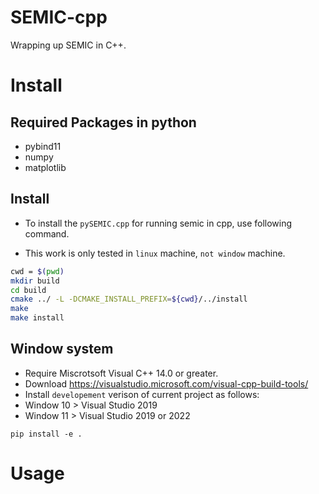 # SEMIC-cpp

Wrapping up SEMIC in C++.

# Install

## Required Packages in python

* pybind11
* numpy
* matplotlib

## Install

* To install the `pySEMIC.cpp` for running semic in cpp, use following command.

* This work is only tested in `linux` machine, `not window` machine.

```bash
cwd = $(pwd)
mkdir build
cd build
cmake ../ -L -DCMAKE_INSTALL_PREFIX=${cwd}/../install
make 
make install
```

## Window system

* Require Miscrotsoft Visual C++ 14.0 or greater.
* Download https://visualstudio.microsoft.com/visual-cpp-build-tools/
* Install `developement` verison of current project as follows:
* Window 10 > Visual Studio 2019
* Window 11 > Visual Studio 2019 or 2022

```
pip install -e .
```

# Usage
